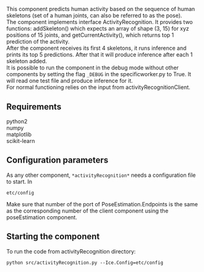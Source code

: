 ```
```
#
``` activityRecognition
```
This component predicts human activity based on the sequence of human skeletons (set of a human joints, can also be referred to as the pose).  
The component implements interface ActivityRecognition. It provides two functions: addSkeleton() which expects an array of shape (3, 15) for xyz positions of 
15 joints, and getCurrentActivity(), which returns top 1 prediction of the activity.  
After the component receives its first 4 skeletons, it runs inference and prints its top 5 predictions. After that it will produce inference after each 1 skeleton added.  
It is possible to run the component in the debug mode without other components by setting the flag ```_DEBUG``` in the specificworker.py to True. It will read one test file and produce inference for it.  
For normal functioning relies on the input from activityRecognitionClient.

## Requirements

python2  
numpy  
matplotlib  
scikit-learn

## Configuration parameters
As any other component,
``` *activityRecognition* ```
needs a configuration file to start. In

    etc/config

Make sure that number of the port of PoseEstimation.Endpoints is the same as the corresponding number of the client component using the poseEstimation component.


    
## Starting the component
To run the code from activityRecognition directory:

```shell
python src/activityRecognition.py --Ice.Config=etc/config
```
